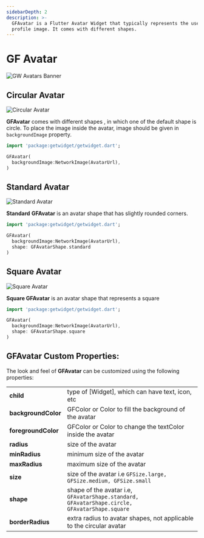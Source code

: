 ```yaml
---
sidebarDepth: 2
description: >-
  GFAvatar is a Flutter Avatar Widget that typically represents the user's
  profile image. It comes with different shapes.
---
```


# GF Avatar

![GW Avatars Banner](https://ik.imagekit.io/ionicfirebaseapp/getwidget/docs/tr:w-800,f-auto/Avatars_1QfiwJn9kNW.png)

## Circular Avatar

![Circular Avatar](https://ik.imagekit.io/ionicfirebaseapp/getwidget/docs/tr:w-800,f-auto/circular-avatars-2x_YEAePfrqD_-gE8M4y47.webp)

**GFAvatar** comes with different shapes , in which one of the default shape is circle. To place the image inside the avatar, image should be given in `backgroundImage` property.

```dart
import 'package:getwidget/getwidget.dart';

GFAvatar(
  backgroundImage:NetworkImage(AvatarUrl),
)
```

## Standard Avatar

![Standard Avatar](https://ik.imagekit.io/ionicfirebaseapp/getwidget/docs/tr:w-800,f-auto/slightly-rounded-corners-2x_VCB3GCS2h_fIj6SKS1L.webp)

**Standard** **GFAvatar** is an avatar shape that has  slightly rounded corners.

```dart
import 'package:getwidget/getwidget.dart';

GFAvatar(
  backgroundImage:NetworkImage(AvatarUrl),
  shape: GFAvatarShape.standard
)
```

## Square Avatar

![Square Avatar](https://ik.imagekit.io/ionicfirebaseapp/getwidget/docs/tr:w-800,f-auto/square-2x_Zs-9r00cm_xeDrjlBV7.webp)

**Square GFAvatar** is an avatar shape that represents a square

```dart
import 'package:getwidget/getwidget.dart';

GFAvatar(
  backgroundImage:NetworkImage(AvatarUrl),
  shape: GFAvatarShape.square
)
```

## GFAvatar Custom Properties:

The look and feel of **GFAvatar** can be customized using the following properties:

|  |  |
| :--- | :--- |
| **child** | type of \[Widget\], which can have text, icon,  etc |
| **backgroundColor** | GFColor or Color to fill the background of the avatar |
| **foregroundColor** | GFColor or Color to change the textColor inside the avatar |
| **radius** | size of the avatar |
| **minRadius** | minimum size of the avatar |
| **maxRadius** | maximum size of the avatar |
| **size** | size of the avatar i.e `GFSize.large, GFSize.medium, GFSize.small` |
| **shape** | shape of the avatar i.e, `GFAvatarShape.standard, GFAvatarShape.circle, GFAvatarShape.square` |
| **borderRadius** | extra radius to avatar shapes, not applicable to the circular avatar |

